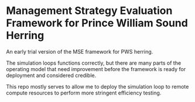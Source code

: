 # Management Strategy Evaluation Framework for Prince William Sound Herring

An early trial version of the MSE framework for PWS herring.

The simulation loops functions correctly, but there are many parts of the operating model that need improvement before the framework is ready for deployment and considered credible.

This repo mostly serves to allow me to deploy the simulation loop to remote compute resources to perform more stringent efficiency testing.